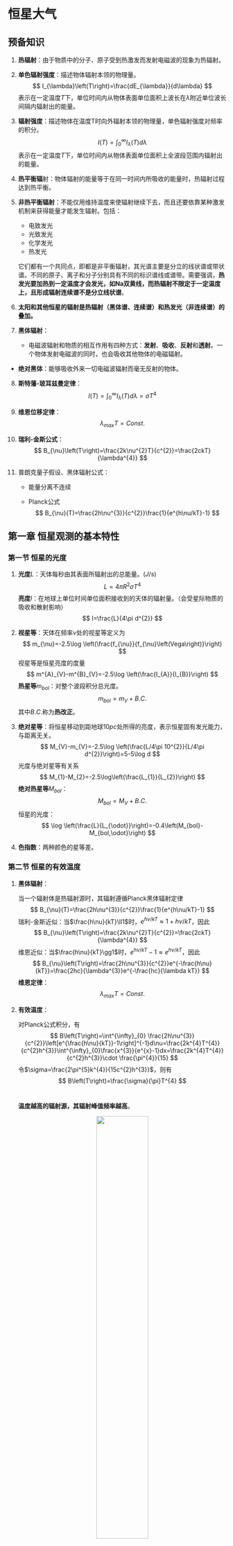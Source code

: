 # 恒星大气
## 预备知识

1. **热辐射**：由于物质中的分子、原子受到热激发而发射电磁波的现象为热辐射。

2. **单色辐射强度**：描述物体辐射本领的物理量。
   $$
   I_{\lambda}\left(T\right)=\frac{dE_{\lambda}}{d\lambda}
   $$
   表示在一定温度$T$下，单位时间内从物体表面单位面积上波长在$\lambda$附近单位波长间隔内辐射出的能量。

3. **辐射强度**：描述物体在温度T时向外辐射本领的物理量，单色辐射强度对频率的积分。
   $$
   I\left(T\right)=\int^{\infty}_{0}I_{\lambda}\left(T\right)d\lambda
   $$
   表示在一定温度$T$下，单位时间内从物体表面单位面积上全波段范围内辐射出的能量。

4. **热平衡辐**射：物体辐射的能量等于在同一时间内所吸收的能量时，热辐射过程达到热平衡。

5. **非热平衡辐射**：不能仅用维持温度来使辐射继续下去，而且还要依靠某种激发机制来获得能量才能发生辐射。包括：

   - 电致发光
   - 光致发光
   - 化学发光
   - 热发光

   它们都有一个共同点，即都是非平衡辐射，其光谱主要是分立的线状谱或带状谱。不同的原子、离子和分子分别具有不同的标识谱线或谱带。需要强调，**热发光要加热到一定温度才会发光，如Na双黄线，而热辐射不限定于一定温度上，且形成辐射连续谱不是分立线状谱**。

6. **太阳和其他恒星的辐射是热辐射（黑体谱、连续谱）和热发光（非连续谱）的叠加。**

7. **黑体辐射**：

   - 电磁波辐射和物质的相互作用有四种方式：**发射**、**吸收**、**反射**和**透射**。一个物体发射电磁波的同时，也会吸收其他物体的电磁辐射。


- **绝对黑体**：能够吸收外来一切电磁波辐射而毫无反射的物体。

8. **斯特藩-玻耳兹曼定律**：
   $$
   I\left(T\right)=\int^{\infty}_{0}I_{\lambda}\left(T\right)d\lambda=\sigma T^{4}
   $$

9. **维恩位移定律**：
   $$
   \lambda_{max}T=Const.
   $$

10. **瑞利-金斯公式**：
   $$
   B_{\nu}\left(T\right)=\frac{2k\nu^{2}T}{c^{2}}=\frac{2ckT}{\lambda^{4}}
   $$

11. 普朗克量子假设、黑体辐射公式：

    - 能量分离不连续

    - Planck公式
      $$
      B_{\nu}(T)=\frac{2h\nu^{3}}{c^{2}}\frac{1}{e^{h\nu/kT}-1}
      $$



## 第一章 恒星观测的基本特性

### 第一节 恒星的光度

1. **光度**$L$：天体每秒由其表面所辐射出的总能量。$\left(J/s\right)$
   $$
   L=4\pi R^{2}\sigma T^{4}
   $$
   **亮度**$I$：在地球上单位时间单位面积接收到的天体的辐射量。（会受星际物质的吸收和散射影响）
   $$
   I=\frac{L}{4\pi d^{2}}
   $$

2. **视星等**：天体在频率$\nu$处的视星等定义为
   $$
   m_{\nu}=-2.5\log \left(\frac{f_{\nu}}{f_{\nu}\left(Vega\right)}\right)
   $$
   视星等是恒星亮度的度量
   $$
   m^{A}_{V}-m^{B}_{V}=-2.5\log  \left(\frac{I_{A}}{I_{B}}\right)
   $$
   **热星等**$m_{bol}$：对整个波段积分总光度。
   $$
   m_{bol}=m_{V}+B.C.
   $$
   其中$B.C.$称为**热改正**。

3. **绝对星等**：将恒星移动到距地球$10pc$处所得的亮度，表示恒星固有发光能力，与距离无关。
   $$
   M_{V}-m_{V}=-2.5\log \left(\frac{L/4\pi 10^{2}}{L/4\pi d^{2}}\right)=5-5\log d
   $$
   光度与绝对星等有关系
   $$
   M_{1}-M_{2}=-2.5\log\left(\frac{L_{1}}{L_{2}}\right)
   $$
   **绝对热星等**$M_{bol}$：
   $$
   M_{bol}=M_{V}+B.C.
   $$
   恒星的光度：
   $$
   \log \left(\frac{L}{L_{\odot}}\right)=-0.4\left(M_{bol}-M_{bol,\odot}\right)
   $$

4. **色指数**：两种颜色的星等差。

### 第二节 恒星的有效温度

1. **黑体辐射**：

   当一个辐射体是热辐射源时，其辐射遵循Planck黑体辐射定律
   $$
   B_{\nu}(T)=\frac{2h\nu^{3}}{c^{2}}\frac{1}{e^{h\nu/kT}-1}
   $$
   瑞利-金斯近似：当$\frac{h\nu}{kT}\ll1​$时，$e^{h\nu/kT}\approx1+h\nu/kT​$，因此
   $$
   B_{\nu}\left(T\right)=\frac{2k\nu^{2}T}{c^{2}}=\frac{2ckT}{\lambda^{4}}
   $$
   维恩近似：当$\frac{h\nu}{kT}\gg1$时，$e^{h\nu/kT}-1\approx e^{h\nu/kT}$，因此
   $$
   B_{\nu}\left(T\right)=\frac{2h\nu^{3}}{c^{2}}e^{-\frac{h\nu}{kT}}=\frac{2hc}{\lambda^{3}}e^{-\frac{hc}{\lambda kT}}
   $$
   **维恩定律**：
   $$
   \lambda_{max}T=Const.
   $$

2. **有效温度**：

   对Planck公式积分，有
   $$
   B\left(T\right)=\int^{\infty}_{0} \frac{2h\nu^{3}}{c^{2}}\left[e^{\frac{h\nu}{kT}}-1\right]^{-1}d\nu=\frac{2k^{4}T^{4}}{c^{2}h^{3}}\int^{\infty}_{0}\frac{x^{3}}{e^{x}-1}dx=\frac{2k^{4}T^{4}}{c^{2}h^{3}}\cdot \frac{\pi^{4}}{15}
   $$
   令$\sigma=\frac{2\pi^{5}k^{4}}{15c^{2}h^{3}}$，则有
   $$
   B\left(T\right)=\frac{\sigma}{\pi}T^{4}
   $$
   ​

   **温度越高的辐射源，其辐射峰值频率越高**。

   <div align=center>

   <img src="../Figures/Stellar-Atmosphere/黑体辐射.png" width="50%"/>

   </div>

   将恒星的辐射等价为黑体辐射（实际并不遵守），并定义有效温度
   $$
   L=4\pi R^{2}\sigma T^{4}_{eff}
   $$



### 第三节 恒星的分类

1. 光谱分类：

   - 正常恒星光谱由**连续谱**和**吸收线**组成。连续谱来自于较热的致密的恒星内部，吸收线来自于较冷的稀薄的恒星大气。


- 恒星光谱包含恒星性质的丰富信息，如**表面温度**、**质量**、**半径**、**光度**、**化学组成**等。
   - 光谱型：O、B、A、F、G、K、M

2. 光度型和MK分类法

### 第四节 H-R图

1. 赫罗图：将恒星光度$L$对其表面有效温度$T_{eff}$所作的图。H-R图反应了恒星光度和有效温度之间的关系，总结了恒星的许多观测性质，是研究恒星结构演化的重要方法。

   <div align=center>

   <img src="../Figures/Stellar-Atmosphere/赫罗图.png" width="70%"/>

   </div>

## 第二章 辐射转移理论基础



## 第三章 物质函数



## 第四章 恒星大气的基本方程组

### 第一节 统计平衡方程组

1. 单位体积内原子在各个能级上的占据数为常量，即
   $$
   \frac{d}{dt}n^{\alpha\beta}_{i}=0
   $$
   即跃入等于跃出。

2. 讨论$\alpha$类原子处于$\beta$电离度时
   $$
   n_{i}\Sigma^{k}_{j\neq i}P_{ij}=\Sigma^{k}_{j\neq i}n_{j}P_{ji}
   $$
   式中$P_{ij}$表示单位时间内原子由$i$能级跃迁到$j$能级的跃迁几率 ，$k$代表连续谱。

3. 讨论$P_{ij}$

   - 与辐射场有关

   - 由辐射部分和碰撞部分组成
     $$
     P_{ij}=R_{ij}+C_{ij}
     $$
     其中$R_{ij}$为辐射跃迁速率，$C_{ij}$为碰撞跃迁速率。

   - 辐射跃迁速率$R_{ij}$

   - 碰撞跃迁速率$C_{ij}$

### 第二节 粒子数守恒和电荷数守恒方程

1. 总粒子数守恒方程
   $$
   n=n_{e}+\Sigma_{\alpha}\Sigma_{\beta}\Sigma_{i}n^{\alpha\beta}_{i}
   $$

2. 元素$\alpha$的粒子数守恒方程
   $$
   nX_{\alpha}=\Sigma_{\beta}\Sigma_{i}n^{\alpha\beta}_{i}
   $$

3. 电荷数守恒方程
   $$
   n_{e}=\Sigma_{\alpha}\Sigma_{\beta}\beta\Sigma_{i}n^{\alpha\beta}_{i}
   $$



### 第三节 流体静力学平衡方程

1. 由流体静力学平衡条件
   $$
   \frac{dP}{dr}=-g\rho
   $$
   平面平行情况：
   $$
   dp_{g}+dp_{R}=-g\rho dz
   $$



### 第四节 辐射转移方程

1. 辐射穿越一介质层$ds$后，产生辐射强度变化$dI_{\nu}$的原因：

   - 吸收作用：
     $$
     dI_{\nu}=-\kappa_{\nu}I_{\nu}ds
     $$

   - 发射作用：
     $$
     dI_{\nu}=\eta_{\nu}ds
     $$



   总辐射变化$dI_{\nu}$为
$$
   \mu\frac{dI_{\nu}}{dz}=-\kappa_{\nu}I_{\nu}+\eta_{\nu}\\
   \mu\frac{dI_{\nu}}{d\tau_{\nu}}=I_{\nu}-\frac{\eta_{\nu}}{\kappa_{\nu}}
$$
   其中$d\tau_{\nu}=-\kappa_{\nu}dz​$。定义源函数$S_{\nu}=\frac{\eta_{\nu}}{\kappa_{\nu}}​$，因此
$$
   \mu\frac{dI_{\nu}}{d\tau_{\nu}}=I_{\nu}-S_{\nu}
$$

2. 对辐射转移方程两边乘以积分因子$e^{-\tau_{\nu}/\mu}$再积分，有辐射转移方程通解
   $$
   I_{\nu}\left(0\right)=I_{\nu}\left(\tau_{\nu}\right)e^{-\tau_{\nu}/\mu}+\int^{\tau_{\nu}}_{0}S_{\nu}e^{-t_{\nu}/\mu}\frac{dt_{\nu}}{\mu}
   $$
   右边第一项代表入射辐射的贡献，第二项代表介质层的贡献。

### 第五节 能量平衡方程与能量定理

1. 能量平衡方程：

   恒星大气温度较低，没有热核反应，只有能量输运。有两种方式：

   - 辐射转移（表面$\rightarrow$内部$\tau=1$的范围，辐射平衡区）
   - 对流转移（晚于F5的恒星在$\tau=1$以下的区域内，H、He部分电离区，对流平衡区）

   当恒星大气处于辐射平衡时，任意体元$dV$每秒吸收的能量应该与辐射出去的能量相等，即
   $$
   \int_{\nu}\int_{\omega}\left[\kappa_{\nu}I_{\nu}\left(\tau_{nu},\mu\right)+\eta_{\nu}\left(\tau_{\nu}\right)\right]\frac{d\omega}{4\pi}d\nu=0
   $$
   该式称为能量平衡方程。

2. 能量定理：

   将辐射转移方程左侧对频率$\nu$和空间角$\omega$积分
   $$
   \int_{\nu}\int_{\omega}\mu\frac{dI_{\nu}}{dz}d\nu d\omega=\frac{d}{dz}\int_{\nu}\int_{\omega}\mu I_{\nu}d\nu d\omega=\int_{\nu}\int_{\omega}\left(-\kappa_{\nu}I_{\nu}+\eta_{\nu}\right)d\nu d\omega=0
   $$
   又$\pi F=\int^{\infty}_{0}\pi F_{\nu}d\nu=\int_{\nu}\int_{\omega}\mu I_{\nu}d\nu d\omega$，因此
   $$
   \frac{d\pi F}{dz}=0
   $$
   该式称为能量定理，仅对总辐射流成立。又$\pi F$表示恒星向外的净辐射流，因此
   $$
   \pi F=\frac{L}{4\pi R^{2}}=\sigma T^{4}_{eff}=Const.
   $$
   恒星大气处于辐射平衡时，总辐射流应该是由辐射方式和对流方式传递的能量流之和，即
   $$
   \pi F=\pi F_{rad}+\pi F_{conv}=\sigma T^{4}_{eff}=Const.
   $$



### 第六节 对流

1. 史瓦西条件推导：

   考虑流体元因浮力作用上浮一段距离$dr$，其内部密度与环境密度的差为
   $$
   \Delta\rho\left(r+dr\right)=\Delta\rho\left(r\right)+dr\cdot\frac{d}{dr}\left(\Delta\rho\right)
   $$
   其中$\Delta\rho\left(r\right)<0$，$dr>0$。当$\frac{d}{dr}\left(\Delta\rho\right)\le0$时，$\Delta\rho\left(r+dr\right)<0$，即流体密度仍低于环境密度，流体可以继续上浮。因此，对流非稳定性条件为
   $$
   \frac{d}{dr}\left(\Delta\rho\right)\le0
   $$
   考虑化学组分均匀的区域，有物态方程
   $$
   \rho=\rho\left(P,T\right)
   $$
   写出了$\ln P$的全微分
   $$
   d\ln P=\left(\frac{\partial\ln \rho}{\partial\ln P}\right)_{T}d\ln P+\left(\frac{\partial\ln \rho}{\partial\ln T}\right)_{P}d\ln T
   $$
   应用于流体元内部有
   $$
   \frac{d\ln \rho_{e}}{dr}=\left(\frac{\partial\ln \rho}{\partial\ln P}\right)_{T}\frac{d\ln P_{e}}{dr}+\left(\frac{\partial\ln \rho}{\partial\ln T}\right)_{P}\frac{d\ln T_{e}}{dr}
   $$
   应用于流体元环境有
   $$
   \frac{d\ln \rho_{R}}{dr}=\left(\frac{\partial\ln \rho}{\partial\ln P}\right)_{T}\frac{d\ln P_{R}}{dr}+\left(\frac{\partial\ln \rho}{\partial\ln T}\right)_{P}\frac{d\ln T_{R}}{dr}
   $$
   两式相减得
   $$
   \frac{d}{dr}\left(\Delta\ln \rho\right)=\frac{d\ln \rho_{e}}{dr}-\frac{d\ln \rho_{R}}{dr}=\left(\frac{\partial\ln \rho}{\partial\ln P}\right)_{T}\left(\frac{d\ln P_{e}}{dr}-\frac{d\ln P_{R}}{dr}\right)+\left(\frac{\partial\ln \rho}{\partial\ln T}\right)_{P}\left(\frac{d\ln T_{e}}{dr}-\frac{d\ln T_{R}}{dr}\right)
   $$
   又$\Delta P=P_{e}-P_{R}=0$，因此
   $$
   \frac{d}{dr}\left(\Delta\ln \rho\right)=-\left(\frac{\partial\ln \rho}{\partial\ln T}\right)_{P}\left(\frac{d\ln T_{R}}{dr}-\frac{d\ln T_{e}}{dr}\right)
   $$
   由对流非稳定性条件$\frac{d}{dr}\left(\Delta\rho\right)\le0$，有
   $$
   \frac{d\ln T_{R}}{dr}\le\frac{d\ln T_{e}}{dr}
   $$
   引入压强标高
   $$
   H_{P}\equiv-\frac{dr}{d\ln P}=-P\frac{dr}{dP}
   $$
   当$P$随$r$增大而减小时，$H_{P}>0$。因此，两侧同乘$H_{P}$
   $$
   \left(\frac{d\ln T}{d\ln P}\right)_{R}\ge \left(\frac{d\ln T}{d\ln P}\right)_{e}
   $$
   定义$\nabla_{R}\equiv\left(\frac{d\ln T}{d\ln P}\right)_{R}$，$\nabla_{e}\equiv\left(\frac{d\ln T}{d\ln P}\right)_{e}$,有
   $$
   \nabla_{R}\ge \nabla_{e}
   $$
   因假设对流流体元来不及与环境温度交换，即绝热，有$\nabla_{e}=\nabla_{ad}$，因此，
   $$
   \nabla_{R}\ge \nabla_{ad}
   $$



## 第五章 恒星大气模型

### 第一节 基本假设

### 第二节 灰大气模型

1. **基本假设：**

   - 不透明度与频率无关，即
     $$
     \kappa_{\nu}=\bar{\kappa}
     $$

   - 恒星大气处于热动平衡状态，满足
     $$
     \left\{
     \begin{aligned}
     &\frac{\eta_{\nu}}{\kappa_{\nu}}=B_{\nu}\left(T\right)\\
     &S_{\nu}(\tau)=B_{\nu}(T(\tau))\\
     &B_{\nu}(T)=\frac{2h\nu^{3}}{c^{2}}\frac{1}{e^{h\nu/kT}-1}
     \end{aligned}
     \right.
     $$






2. **模型优点：**
   - 基本方程组之间的相关性被忽略
   - 方程可单独求解，计算简单


3. **辐射转移方程通解：**

    已知辐射转移方程

$$
\mu\frac{dI_{\nu}}{d\tau_{\nu}}=I_{\nu}-S_{\nu}
$$
​	由于在灰大气近似下不透明度与频率无关，即有
$$
\mu\frac{dI}{d\tau}-I=-S
$$
​	其中$I=\int^{\infty}_{0}I_{\nu}d\nu$，$S=\int^{\infty}_{0}S_{\nu}d\nu$。两侧同乘积分因子$e^{-\tau/\mu}$
$$
\frac{d}{d\tau}\left(Ie^{-\tau/\mu}\right)=-\frac{1}{\mu}Se^{-\tau/\mu}
$$
​	积分可得
$$
Ie^{-\tau/\mu}\Bigg|^{\tau_{2}}_{\tau_{1}}=-\int^{\tau_{2}}_{\tau_{1}}S\left(t\right)e^{-\tau/\mu}\frac{dt}{\mu}
$$
​	即
$$
I\left(\tau_{1},\mu\right)=I\left(\tau_{2},\mu\right)e^{-\frac{\tau_{2}-\tau_{1}}{\mu}}+\int^{\tau_{2}}_{\tau_{1}}S\left(t\right)e^{-\frac{t-\tau_{1}}{\mu}}\frac{dt}{\mu}
$$
​	该式为辐射转移方程通解。

4. 平均辐射强度、辐射流和K-积分的表达式
   - ​
5. ​

### 第二节 局部热动平衡（LTE）大气模型

## 第六章 谱线理论

### 第一节 谱线基本知识

1. **发射光谱：**炽热气体的光谱，是由连续分布的一切波长的光组成的，这种光谱叫做连续光谱。

   - **连续光谱**：炽热气体的光谱，是由连续分布的一切波长的光组成的，这种光谱叫做连续光谱。恒星连续谱可以用黑体辐射解释，满足维恩位移定律，即
     $$
     \lambda_{max}T=Const.
     $$

   - **辐射能量流**$F$：单位时间通过单位面积向一侧辐射的总辐射能量，有：
     $$
     F=\sigma T^{4}
     $$

   - **明线光谱**：由游离状态的原子发射的，也叫原子光谱。（ex. 稀薄气体发射的光谱是明线光谱。


2. **吸收光谱**：高温气体发出的白光（其中包含连续分布的一切波长的光），通过介质时，某些波长的光被物质吸收后产生的光谱，叫做吸收光谱。

3. **恒星光谱中的谱线**：
   - 发射线、吸收线
   - 允许线、禁线
   - 星际吸收线、大气吸收线
   - 根据恒星光谱特点给恒星分类

4. **氢原子光谱及线系**：

   - 发射线、吸收线和电离

     <div align=center>

     <img src="../Figures/Stellar-Atmosphere/跃迁.png" width="50%">

     </div>

   - 能级分裂

   - 跃迁定则

     - 允许线
     - 禁戒线

5. **观测量：**

   - 谱线敏感于$T_{eff}$，$\log g$，$\xi_{t}$，$[X/H]$

   - 光谱方法：

     - 高分辨率观测（$R=\lambda/\Delta\lambda>20000$）；
     - 谱线证认；
     - 定量分析谱线；

   - 谱线轮廓和等值宽度

     - 吸收线形成：与连续谱相反, 谱线的辐射来自比较大的光深范围, 它们的**线翼**（Line wings）来自**恒星大气的内部**，而**线心**（Line core）来自**恒星大气的高层**。

     - **谱线轮廓**：改正了仪器的影响后的谱线的真实形状，是**谱线强度按频率的分布**，定义为
       $$
       A_{\nu}\equiv\frac{F_{\nu}}{F_{c}}
       $$


       其中$F_{\nu}$表示恒星表面频率为ν的辐射流，$F_{c}$表示恒星表面连续谱的辐射流。

     - **谱线深度**：$R_{\nu}\equiv(F_{c}-F_{\nu})/F_{c}=1-A_{\nu}$

     - **等值宽度**：以连续光谱背景的强度为单位，取长为一个单位强度的矩形，令其面积等于谱线所占的面积，则矩形的宽就是等值宽度（以波长标度表示）。谱线所占的面积
       $$
       W=\int \left(\frac{F_{c}-F_{\lambda}}{F_{c}}\right)d\lambda=\int^{\lambda_{2}}_{\lambda_{1}}1d\lambda
       $$
       <div align=center>

       <img src="../Figures/Stellar-Atmosphere/等值宽度.png" width="50%">

       </div>

     - **半峰宽度**：谱线轮廓的半高（深）所对应的轮廓宽度。

       - 发射线：用峰高$I_{0}$和半峰宽$\Delta\nu$来表示谱线轮廓；

         <div align=center>

         <img src="../Figures/Stellar-Atmosphere/发射线半宽.png" width="50%">

         </div>

       - 吸收线：吸收线经常用不透明度$\kappa_{\nu}$来描述，频率为$\nu$强度为$I_{0}$的光通过光程为s后，光强为$I_{υ}$，有
         $$
         I_{\nu}=I_{0}e^{-\kappa_{\nu}s}
         $$
         吸收峰$K_{0}$的一半处（$K_{0}/2$）所对应的频率$\Delta\nu$即为吸收线的“半宽度”。

         <div align=center>

         <img src="../Figures/Stellar-Atmosphere/吸收线半宽.png" height="180px" width="70%">

         </div>


6. 谱线致宽

   1. **辐射阻尼轮廓**：能级寿命有限

      由海森堡不确定关系
      $$
      \Delta E\cdot\tau=\hbar
      $$
      其中$\tau$为能级寿命。因此，**寿命越短，谱线越宽；寿命越长，谱线越窄**。这种自然宽度又称为**洛伦兹轮廓**。

   $$
      \phi_{\nu}=\frac{\gamma/4\pi^{2}}{\left(\nu_{0}-\nu\right)^{2}+\left(\gamma/4\pi\right)^{2}}
   $$
      	其中$\gamma=\frac{8\pi^{2}e^{2}\nu_{0}^{2}}{3m_{e}c^{2}}$。

   2. **多普勒致宽**：原子在空间作热运动所引起的，原子热运动速度分布满足**麦克斯韦分布**。

   *    **多普勒宽度**：
        $$
        \Delta\nu_{D}=\nu_{0}v_{0}/c
        $$
        **高斯轮廓**：

   $$
      \phi_{\nu}=\frac{1}{\Delta\nu_{D}\sqrt{\pi}}e^{-\frac{\left(\nu-\nu_{0}\right)^{2}}{\Delta\nu_{D}^{2}}}
   $$

   *    Lorentzian和Gaussian轮廓结合就是大多数恒星的真实谱线轮廓， 叫Voigt轮廓。

      <div align=center>

      <img src="../Figures/Stellar-Atmosphere/Voigt.png" width="50%">

      </div>

   3. **压力致宽**：
      - 碰撞（与原子／离子／电子／分子）引起能级变化
      - 速率与压强有关
      - 影响谱线: 展宽，位移，不对称
      - Stark效应：有电场存在时退简并


   4. **总吸收轮廓**：Voigt轮廓
   5. **外部致宽机制**：
      - 恒星自转
      - 宏观湍流：恒星光球中的气体运动。只是平移而不改变谱线吸收强度。
      - 仪器轮廓致宽

      ​

      ​